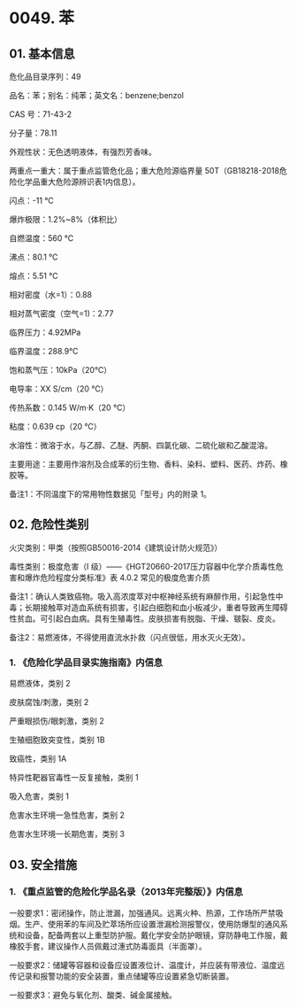 # 0049. 苯

## 01. 基本信息

危化品目录序列：49

品名：苯；别名：纯苯；英文名：benzene;benzol

CAS 号：71-43-2

分子量：78.11

外观性状：无色透明液体，有强烈芳香味。

两重点一重大：属于重点监管危化品；重大危险源临界量 50T（GB18218-2018危险化学品重大危险源辨识表1内信息）。

闪点：-11 ℃

爆炸极限：1.2%~8%（体积比）

自燃温度：560 ℃

沸点：80.1 ℃

熔点：5.51 ℃

相对密度（水=1）：0.88

相对蒸气密度（空气=1)：2.77

临界压力：4.92MPa

临界温度：288.9℃

饱和蒸气压：10kPa（20℃）

电导率：XX S/cm（20 ℃）

传热系数：0.145 W/m·K（20 ℃）

粘度：0.639 cp（20 ℃）

水溶性：微溶于水，与乙醇、乙醚、丙酮、四氯化碳、二硫化碳和乙酸混溶。

主要用途：主要用作溶剂及合成苯的衍生物、香料、染料、塑料、医药、炸药、橡胶等。

备注1：不同温度下的常用物性数据见「型号」内的附录 1。

## 02. 危险性类别

火灾类别：甲类（按照GB50016-2014《建筑设计防火规范》）

毒性类别：极度危害（I 级）——《HGT20660-2017压力容器中化学介质毒性危害和爆炸危险程度分类标准》表 4.0.2 常见的极度危害介质

备注1：确认人类致癌物。吸入高浓度萃对中枢神经系统有麻醉作用，引起急性中毒；长期接触萃对造血系统有损害，引起白细胞和血小板减少，重者导致再生障碍性贫血。可引起白血病。具有生殖毒性。皮肤损害有脱脂、干燥、皲裂、皮炎。

备注2：易燃液体，不得使用直流水扑救（闪点很低，用水灭火无效）。

### 1. 《危险化学品目录实施指南》内信息

易燃液体，类别 2 

皮肤腐蚀/刺激，类别 2

严重眼损伤/眼刺激，类别 2

生殖细胞致突变性，类别 1B 

致癌性，类别 1A

特异性靶器官毒性一反复接触，类别 1 

吸入危害，类别 1

危害水生环境一急性危害，类别 2 

危害水生环境一长期危害，类别 3

## 03. 安全措施

### 1. 《重点监管的危险化学品名录（2013年完整版）》内信息

一般要求1：密闭操作，防止泄漏，加强通风。远离火种、热源，工作场所严禁吸烟。生产、使用苯的车间及贮萃场所应设置泄漏检测报警仪，使用防爆型的通风系统和设备，配备两套以上重型防护服。戴化学安全防护眼镜，穿防静电工作服，戴橡胶手套，建议操作人员佩戴过潓式防毒面具（半面罩）。

一般要求2：储罐等容器和设备应设置液位计、温度计，并应装有带液位、温度远传记录和报警功能的安全装置，重点储罐等应设置紧急切断装置。

一般要求3：避免与氧化剂、酸类、碱金属接触。


